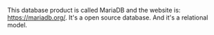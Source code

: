 This database product is called MariaDB and the website is: https://mariadb.org/. It's a open source database. And it's a relational model.
